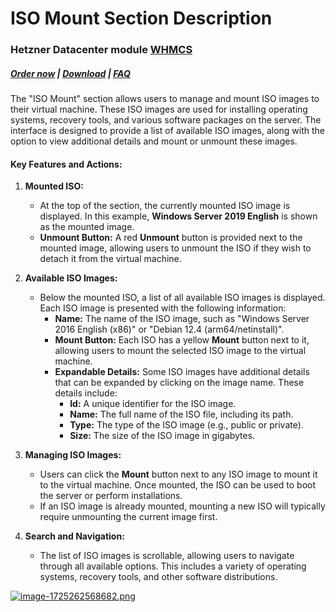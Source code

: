 # ISO Mount Section Description

### Hetzner Datacenter module **[WHMCS](https://puqcloud.com/link.php?id=77)**

#####  [Order now](https://puqcloud.com/whmcs-module-hetznerdatacenter.php) | [Download](https://download.puqcloud.com/WHMCS/servers/PUQ_WHMCS-HetznerDatacenter/) | [FAQ](https://faq.puqcloud.com/)

The "ISO Mount" section allows users to manage and mount ISO images to their virtual machine. These ISO images are used for installing operating systems, recovery tools, and various software packages on the server. The interface is designed to provide a list of available ISO images, along with the option to view additional details and mount or unmount these images.

#### Key Features and Actions:

1. **Mounted ISO:**
    
    
    - At the top of the section, the currently mounted ISO image is displayed. In this example, **Windows Server 2019 English** is shown as the mounted image.
    - **Unmount Button:** A red **Unmount** button is provided next to the mounted image, allowing users to unmount the ISO if they wish to detach it from the virtual machine.
2. **Available ISO Images:**
    
    
    - Below the mounted ISO, a list of all available ISO images is displayed. Each ISO image is presented with the following information: 
        - **Name:** The name of the ISO image, such as "Windows Server 2016 English (x86)" or "Debian 12.4 (arm64/netinstall)".
        - **Mount Button:** Each ISO has a yellow **Mount** button next to it, allowing users to mount the selected ISO image to the virtual machine.
        - **Expandable Details:** Some ISO images have additional details that can be expanded by clicking on the image name. These details include: 
            - **Id:** A unique identifier for the ISO image.
            - **Name:** The full name of the ISO file, including its path.
            - **Type:** The type of the ISO image (e.g., public or private).
            - **Size:** The size of the ISO image in gigabytes.
3. **Managing ISO Images:**
    
    
    - Users can click the **Mount** button next to any ISO image to mount it to the virtual machine. Once mounted, the ISO can be used to boot the server or perform installations.
    - If an ISO image is already mounted, mounting a new ISO will typically require unmounting the current image first.
4. **Search and Navigation:**
    
    
    - The list of ISO images is scrollable, allowing users to navigate through all available options. This includes a variety of operating systems, recovery tools, and other software distributions.

[![image-1725262568682.png](https://doc.puq.info/uploads/images/gallery/2024-09/scaled-1680-/image-1725262568682.png)](https://doc.puq.info/uploads/images/gallery/2024-09/image-1725262568682.png)